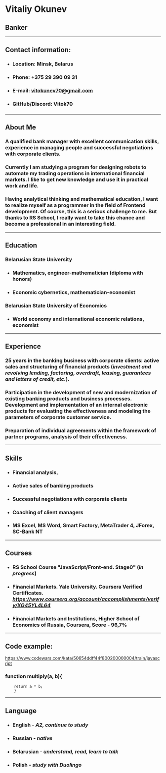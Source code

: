 # **Vitaliy Okunev**
## Banker
----------------------------------------
## **Contact information**:
+ ### Location: **Minsk, Belarus**
+ ### Phone: **+375 29 390 09 31**
+ ### E-mail: **vitokunev70@gmail.com**
+ ### GitHub/Discord: **Vitok70**
### 

-------------------------------------
## **About Me**
### A qualified bank manager with excellent communication skills, experience in managing people and successful negotiations with corporate clients. 
### Currently I am studying a program for designing robots to automate my trading operations in international financial markets. I like to get new knowledge and use it in practical work and life.
### Having analytical thinking and mathematical education, I want to realize myself as a programmer in the field of Frontend development. Of course, this is a serious challenge to me. But thanks to RS School, I really want to take this chance and become a professional in an interesting field.
-------------------------------------
## **Education**
### **Belarusian State University**
  + ### Mathematics, engineer-mathematician (diploma with honors)
  + ### Economic cybernetics, mathematician-economist
### **Belarusian State University of Economics**
  + ### World economy and international economic relations, economist
--------------------------------------
## **Experience**
### 25 years in the banking business with corporate clients: active sales and structuring of financial products (*investment and revolving lending, factoring, overdraft, leasing, guarantees and letters of credit, etc.*). 
### Participation in the development of new and modernization of existing banking products and business processes. Development and implementation of an internal electronic products for evaluating the effectiveness and modeling the parameters of corporate customer service.
### Preparation of individual agreements within the framework of partner programs, analysis of their effectiveness.
----------------------------------
## **Skills**
+ ### Financial analysis,
+ ### Active sales of banking products
+ ### Successful negotiations with corporate clients
+ ### Coaching of client managers
+ ### MS Excel, MS Word, Smart Factory, MetaTrader 4, JForex, SC-Bank NT
-------------------------------
## **Courses**
+ ### RS School Course "JavaScript/Front-end. Stage0" (*in progress*)
+ ### Financial Markets. Yale University. Coursera Verified Certificates. *https://www.coursera.org/account/accomplishments/verify/XG45YL4L64*
+ ### Financial Markets and Institutions, Higher School of Economics of Russia, Coursera, Score - 96,7%
-----------------------------
## **Code example:**
https://www.codewars.com/kata/50654ddff44f800200000004/train/javascript

### function multiply(a, b){
        return a * b;
        }
------------------
## **Language**
+ ### English - *A2, continue to study* 
+ ### Russian - *native*
+ ### Belarusian - *understand, read, learn to talk*
+ ### Polish - *study with Duolingo*
